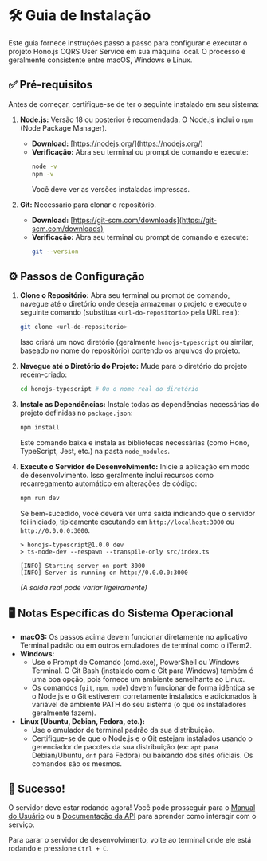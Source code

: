 # 🛠️ Guia de Instalação

Este guia fornece instruções passo a passo para configurar e executar o projeto Hono.js CQRS User Service em sua máquina local. O processo é geralmente consistente entre macOS, Windows e Linux.

## ✅ Pré-requisitos

Antes de começar, certifique-se de ter o seguinte instalado em seu sistema:

1.  **Node.js:** Versão 18 ou posterior é recomendada. O Node.js inclui o `npm` (Node Package Manager).
    *   **Download:** [https://nodejs.org/](https://nodejs.org/)
    *   **Verificação:** Abra seu terminal ou prompt de comando e execute:
        ```bash
        node -v
        npm -v
        ```
        Você deve ver as versões instaladas impressas.

2.  **Git:** Necessário para clonar o repositório.
    *   **Download:** [https://git-scm.com/downloads](https://git-scm.com/downloads)
    *   **Verificação:** Abra seu terminal ou prompt de comando e execute:
        ```bash
        git --version
        ```

## ⚙️ Passos de Configuração

1.  **Clone o Repositório:**
    Abra seu terminal ou prompt de comando, navegue até o diretório onde deseja armazenar o projeto e execute o seguinte comando (substitua `<url-do-repositorio>` pela URL real):
    ```bash
    git clone <url-do-repositorio>
    ```
    Isso criará um novo diretório (geralmente `honojs-typescript` ou similar, baseado no nome do repositório) contendo os arquivos do projeto.

2.  **Navegue até o Diretório do Projeto:**
    Mude para o diretório do projeto recém-criado:
    ```bash
    cd honojs-typescript # Ou o nome real do diretório
    ```

3.  **Instale as Dependências:**
    Instale todas as dependências necessárias do projeto definidas no `package.json`:
    ```bash
    npm install
    ```
    Este comando baixa e instala as bibliotecas necessárias (como Hono, TypeScript, Jest, etc.) na pasta `node_modules`.

4.  **Execute o Servidor de Desenvolvimento:**
    Inicie a aplicação em modo de desenvolvimento. Isso geralmente inclui recursos como recarregamento automático em alterações de código:
    ```bash
    npm run dev
    ```
    Se bem-sucedido, você deverá ver uma saída indicando que o servidor foi iniciado, tipicamente escutando em `http://localhost:3000` ou `http://0.0.0.0:3000`.

    ```
    > honojs-typescript@1.0.0 dev
    > ts-node-dev --respawn --transpile-only src/index.ts

    [INFO] Starting server on port 3000
    [INFO] Server is running on http://0.0.0.0:3000
    ```
    *(A saída real pode variar ligeiramente)*

## 🖥️ Notas Específicas do Sistema Operacional

*   **macOS:** Os passos acima devem funcionar diretamente no aplicativo Terminal padrão ou em outros emuladores de terminal como o iTerm2.
*   **Windows:**
    *   Use o Prompt de Comando (cmd.exe), PowerShell ou Windows Terminal. O Git Bash (instalado com o Git para Windows) também é uma boa opção, pois fornece um ambiente semelhante ao Linux.
    *   Os comandos (`git`, `npm`, `node`) devem funcionar de forma idêntica se o Node.js e o Git estiverem corretamente instalados e adicionados à variável de ambiente PATH do seu sistema (o que os instaladores geralmente fazem).
*   **Linux (Ubuntu, Debian, Fedora, etc.):**
    *   Use o emulador de terminal padrão da sua distribuição.
    *   Certifique-se de que o Node.js e o Git estejam instalados usando o gerenciador de pacotes da sua distribuição (ex: `apt` para Debian/Ubuntu, `dnf` para Fedora) ou baixando dos sites oficiais. Os comandos são os mesmos.

## 🎉 Sucesso!

O servidor deve estar rodando agora! Você pode prosseguir para o [Manual do Usuário](MANUAL_USUARIO.md) ou a [Documentação da API](API.md) para aprender como interagir com o serviço.

Para parar o servidor de desenvolvimento, volte ao terminal onde ele está rodando e pressione `Ctrl + C`.